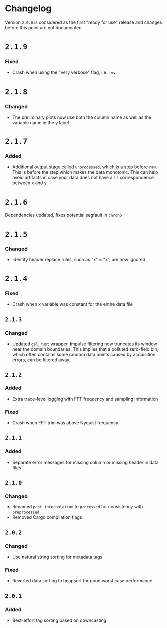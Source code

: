 # Changelog
Version `2.0.0` is considered as the first "ready for use" release and changes before this point are not documented.

# `2.1.9`
### Fixed
- Crash when using the "very verbose" flag, i.e. `-vv`.

# `2.1.8`
### Changed
- The preliminary plots now use both the column name as well as the variable name in the y label.

# `2.1.7`
### Added
- Additional output stage called `unprocessed`, which is a step before `raw`. This is before the step which makes the data monotonic. This can help avoid artifacts in case your data does not have a 1:1 correspondence between x and y.

# `2.1.6`
Dependencies updated, fixes potential segfault in `chrono`

# `2.1.5`
### Changed
- Identity header replace rules, such as "x" = "x", are now ignored

# `2.1.4`
### Fixed
- Crash when x variable was constant for the entire data file

## `2.1.3`
### Changed
- Updated `gsl_rust` wrapper. Impulse filtering now truncates its window near the domain boundaries. This implies that a polluted zero-field bin, which often contains some random data points caused by acquisition errors, can be filtered away.

## `2.1.2`
### Added
- Extra trace-level logging with FFT frequency and sampling information

### Fixed
- Crash when FFT trim was above Nyquist frequency

## `2.1.1`
### Added
- Separate error messages for missing column or missing header in data files

## `2.1.0`
### Changed
- Renamed `post_interpolation` to `processed` for consistency with `preprocessed` 
- Removed Cargo compilation flags

## `2.0.2`
### Changed
- Use natural string sorting for metadata tags

### Fixed
- Reverted data sorting to heapsort for good worst case performance

## `2.0.1`
### Added
- Best-effort tag sorting based on downcasting
